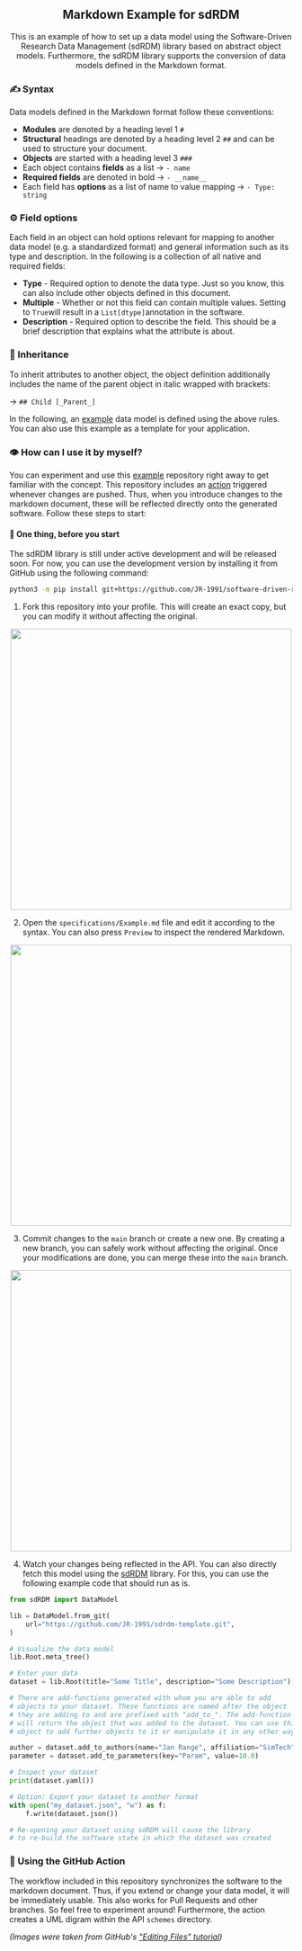 <h2 align="center">
  Markdown Example for sdRDM
</h2>

<p align="center">
This is an example of how to set up a data model using the Software-Driven Research Data Management (sdRDM) library based on abstract object models. Furthermore, the sdRDM library supports the conversion of data models defined in the Markdown format.</p>

### ✍️ Syntax

Data models defined in the Markdown format follow these conventions:

- **Modules** are denoted by a heading level 1 ```#```
- **Structural** headings are denoted by a heading level 2 ```##``` and can be used to structure your document.
- **Objects** are started with a heading level 3 ```###```
- Each object contains **fields** as a list &rarr; ```- name```
- **Required fields** are denoted in bold &rarr; ```- __name__```
- Each field has **options** as a list of name to value mapping &rarr; ```- Type: string```

### ⚙️ Field options

Each field in an object can hold options relevant for mapping to another data model (e.g. a standardized format) and general information such as its type and description. In the following is a collection of all native and required fields:

- **Type** - Required option to denote the data type. Just so you know, this can also include other objects defined in this document.
- **Multiple** - Whether or not this field can contain multiple values. Setting to ```True```will result in a ```List[dtype]```annotation in the software.
- **Description** - Required option to describe the field. This should be a brief description that explains what the attribute is about.

### 🧬 Inheritance

To inherit attributes to another object, the object definition additionally includes the name of the parent object in italic wrapped with brackets:

&rarr; ```## Child [_Parent_]```

In the following, an [example](https://github.com/JR-1991/sdrdm-template/tree/main/specifications) data model is defined using the above rules. You can also use this example as a template for your application.

### 👁 How can I use it by myself?

You can experiment and use this [example](https://github.com/JR-1991/sdrdm-template/tree/main/specifications) repository right away to get familiar with the concept. This repository includes an [action](https://github.com/JR-1991/sdrdm-template/blob/main/.github/workflows/generate_api.yaml) triggered whenever changes are pushed. Thus, when you introduce changes to the markdown document, these will be reflected directly onto the generated software. Follow these steps to start:

#### 👋 One thing, before you start

The sdRDM library is still under active development and will be released soon. For now, you can use the development version by installing it from GitHub using the following command:

```bash
python3 -m pip install git+https://github.com/JR-1991/software-driven-rdm.git@linking-refactor
```

1. Fork this repository into your profile. This will create an exact copy, but you can modify it without affecting the original.

<center>
  <img src="https://www.earthdatascience.org/images/earth-analytics/git-version-control/githubguides-bootcamp-fork.png" width="500" />
</center>

2. Open the ```specifications/Example.md``` file and edit it according to the syntax. You can also press ```Preview``` to inspect the rendered Markdown.

<center>
  <img src="https://docs.github.com/assets/cb-118903/images/help/repository/edit-file-edit-dropdown.png" width="500" />
</center>

3. Commit changes to the ```main``` branch or create a new one. By creating a new branch, you can safely work without affecting the original. Once your modifications are done, you can merge these into the ```main``` branch.

<center>
  <img src="https://docs.github.com/assets/cb-32137/images/help/repository/choose-commit-branch.png" width="500" />
</center>

4. Watch your changes being reflected in the API. You can also directly fetch this model using the [sdRDM](https://github.com/JR-1991/software-driven-rdm) library. For this, you can use the following example code that should run as is.

```python
from sdRDM import DataModel

lib = DataModel.from_git(
    url="https://github.com/JR-1991/sdrdm-template.git",
)

# Visualize the data model
lib.Root.meta_tree()

# Enter your data
dataset = lib.Root(title="Some Title", description="Some Description")

# There are add-functions generated with whom you are able to add
# objects to your dataset. These functions are named after the object
# they are adding to and are prefixed with "add_to_". The add-function
# will return the object that was added to the dataset. You can use this
# object to add further objects to it or manipulate it in any other way.

author = dataset.add_to_authors(name="Jan Range", affiliation="SimTech")
parameter = dataset.add_to_parameters(key="Param", value=10.0)

# Inspect your dataset
print(dataset.yaml())

# Option: Export your dataset to another format
with open("my_dataset.json", "w") as f:
    f.write(dataset.json())

# Re-opening your dataset using sdRDM will cause the library
# to re-build the software state in which the dataset was created

```

### 🧃 Using the GitHub Action

The workflow included in this repository synchronizes the software to the markdown document. Thus, if you extend or change your data model, it will be immediately usable. This also works for Pull Requests and other branches. So feel free to experiment around! Furthermore, the action creates a UML digram within the API `schemes` directory.

*(Images were taken from GitHub's ["Editing Files" tutorial](https://docs.github.com/en/repositories/working-with-files/managing-files/editing-files))*
